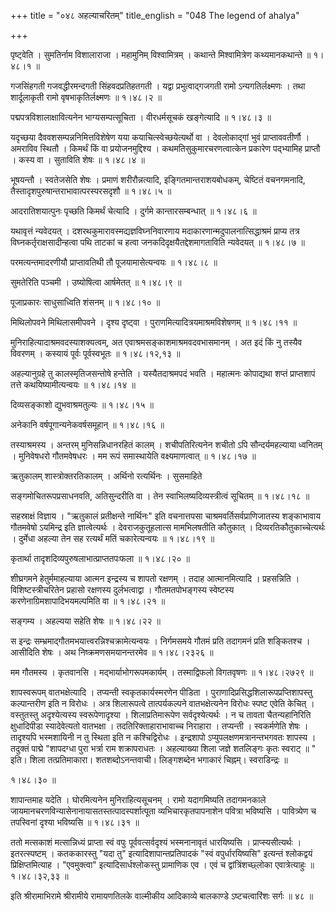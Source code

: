 +++
title = "०४८ अहल्याचरितम्"
title_english = "048 The legend of ahalya"

+++


पृष्ट्वेति । सुमतिर्नाम विशालाराजा । महामुनिम् विश्वामित्रम् । कथान्ते
मिश्वामित्रेण कथ्यमानकथान्ते  ॥  १।४८।१  ॥   

  

गजसिंहगती गजवद्धीरमन्दगती सिंहवदप्रतिहतगती । यद्वा प्रभुत्वाद्गजगती रामो
ऽन्यगतिर्लक्ष्मणः । तथा शार्दूलाकृती रामो वृषभाकृतिर्लक्ष्मणः  ॥  १।४८।२
 ॥   

  

पद्मपत्रविशालाक्षावित्यनेन भाग्यसम्पत्सूचिता । वीरधर्मसूचकं खङ्गेत्यादि
 ॥  १।४८।३  ॥   

  

यदृच्छया दैववशसम्पन्ननिमित्तविशेषेण यया कयाचित्स्वेच्छयेत्यर्थो वा ।
देवलोकाद्गां भुवं प्राप्ताववतीर्णौ । अमराविव स्थितौ । किमर्थं किं वा
प्रयोजनमुद्दिश्य । कथमतिसुकुमारचरणत्वात्केन प्रकारेण पद्भ्यामिह प्राप्तौ
। कस्य वा । सुताविति शेषः  ॥  १।४८।४  ॥   

  

भूषयन्तौ । स्वतेजसेति शेषः । प्रमाणं शरीरौन्नत्यादि,
इङ्गितमान्तराशयबोधकम्, चेष्टितं वचनगमनादि,
तैस्तादृशपुरुषान्तराभावात्परस्परसदृशौ  ॥  १।४८।५  ॥   

  

आदरातिशयात्पुनः पृच्छति किमर्थं चेत्यादि । दुर्गमे कान्तारसम्बन्धात्  ॥ 
१।४८।६  ॥   

  

यथावृत्तं न्यवेदयत् । दशरथकुमारावस्मद्यज्ञविघ्ननिवारणाय
मदाकारणान्मदुपालनात्सिद्धाश्रमं प्राप्य तत्र विघ्नकर्तृराक्षसादीन्हत्वा
पथि ताटकां च हत्वा जनकदिदृक्षयैतद्देशमागताविति न्यवेदयत्  ॥  १।४८।७  ॥   

  

परमत्यन्तमादरणीयौ प्राप्तावतिथी तौ पूजयामासेत्यन्वयः  ॥  १।४८।८  ॥   

  

सुमतेरिति पञ्चमी । उष्योषित्वा आर्षमेतत्  ॥  १।४८।९  ॥   

  

पूजाप्रकारः साधुसाध्विति शंसनम्  ॥  १।४८।१०  ॥   

  

मिथिलोपवने मिथिलासमीपवने । दृश्य दृष्ट्वा ।
पुराणमित्यादित्रयमाश्रमविशेषणम्  ॥  १।४८।११  ॥   

  

मुनिराहित्यादाश्रमवदस्याशक्यत्वम्, अत एवाश्रमसङ्काशमाश्रमवदवभासमानम् ।
अत इदं किं नु तस्यैव विवरणम् । कस्यायं पूर्वः पूर्वस्वभूतः  ॥  १।४८।१२,१३
 ॥   

  

अहल्यानुग्रहे तु कालस्मृतिजसन्तोषे हन्तेति । यस्यैतदाश्रमपदं भवति ।
महात्मनः कोपाद्यथा शप्तं प्राप्तशापं तत्ते कथयिष्यामीत्यन्वयः  ॥  १।४८।१४
 ॥   

  

दिव्यसङ्काशो द्युभवाश्रमतुल्यः  ॥  १।४८।१५  ॥   

  

अनेकानि वर्षपूगान्यनेकवर्षसमूहान्  ॥  १।४८।१६  ॥   

  

तस्याश्रमस्य । अन्तरम् मुनिसन्निधानरहितं कालम् । शचीपतिरित्यनेन शचीतो
ऽपि सौन्दर्यमहल्याया ध्वनितम् । मुनिवेषधरो गौतमवेषधरः । मम रूपं
समास्थायेति वक्ष्यमाणत्वात्  ॥  १।४८।१७  ॥   

  

ऋतुकालम् शास्त्रोक्तरतिकालम् । अर्थिनो रत्यर्थिनः । सुसमाहिते  

सङ्गमोचितरूपप्रसाधनवति, अतिसुन्दरीति वा । तेन स्वाभिलष्यदिव्यस्त्रीत्वं
सूचितम्  ॥  १।४८।१८  ॥   

  

सहस्राक्षं विज्ञाय । "ऋतुकालं प्रतीक्षन्ते नार्थिनः" इति वचनात्तपसा
चाश्रमवर्तिसर्वप्राणिजातस्य शङ्काभावाय गौतमवेषो ऽयमिन्द्र इति
ज्ञात्वेत्यर्थः । देवराजकुतूहलात्स मामभिलषतीति कौतुकात् ।
दिव्यरतिकौतुकाच्चेत्यर्थः । दुर्मेधा अहल्या तेन सह रत्यर्थं मतिं
चकारेत्यन्वयः  ॥  १।४८।१९  ॥   

  

कृतार्था तादृशदिव्यपुरुषलाभात्प्राप्ततपःफला  ॥  १।४८।२०  ॥   

  

शीघ्रगमने हेतुर्ममाहल्याया आत्मन इन्द्रस्य च शापतो रक्षणम् । तदाह
आत्मानमित्यादि । प्रहसन्निति । विशिष्टस्त्रीचरितेन प्रहासो रक्षणस्य
दुर्लभत्वाद्वा । गौतमतपोभङ्गस्य स्वेष्टस्य करणेनाग्रिमशापादिभयमल्पमिति
वा  ॥  १।४८।२१  ॥   

  

सङ्गम्य । अहल्यया सहेति शेषः  ॥  १।४८।२२  ॥   

  

स इन्द्रः सम्भ्रमाद्गौतमभयात्त्वरन्निश्चक्रामेत्यन्वयः । निर्गमसमये
गौतमं प्रति तदागमनं प्रति शङ्कितश्च । आसीदिति शेषः । अथ
निष्क्रमणसमयानन्तरमेव  ॥  १।४८।२३२६  ॥   

  

मम गौतमस्य । कृतवानसि । मद्भार्याभोगरूपमकार्यम् । तस्माद्विफलो विगतवृषणः
 ॥  १।४८।२७२९  ॥   

  

शापस्वरूपम् वातभक्षेत्यादि । तप्यन्ती स्वकृतकार्यस्मरणेन पीडिता ।
पुराणादिप्रसिद्धशिलारूपप्रप्तिशापस्तु कल्पान्तरीण इति न विरोधः । अत्र
शिलारूपत्वे तात्पर्यकल्पने वातभक्षेत्यनेन विरोधः स्पष्ट एवेति केचित् ।
वस्तुतस्तु अदृश्येत्यस्य स्वरूपेणादृश्या । शिलाप्रतिमारूपेण
सर्वदृश्येत्यर्थः । न च तावता चैतन्यहानिरिति क्षुधादिपीडा स्यादेवेत्यतो
वातभक्षा । तदतिरिक्ताहाराभावाच्च निराहारा । तप्यन्ती । स्वकर्मणेति शेषः
। तादृश्यपि भस्मशायिनी न तु स्थिता इति न कश्चिद्विरोधः । इन्द्रशापो
ऽप्युपलक्षणमत्रानन्तभगवतः शापस्य । तदुक्तं पाद्मे "शापदग्धा पुरा भर्त्रा
राम शक्रापराधतः । अहल्याख्या शिला जज्ञे शतलिङ्गः कृतः स्वराट्  ॥ " इति।
शिला तत्प्रतिमाकारा। शतशब्दोऽनन्तवाची। लिङ्गशब्देन भगाकारं चिह्नम्।
स्वराडिन्द्रः  ॥   

१।४८।३०  ॥   

शापान्तमाह यदेति । घोरमित्यनेन मुनिराहित्यसूचनम् । रामो यदागमिष्यति
तदागमनकाले जायमानचरणविन्यासेनानायासतस्तत्पादस्पर्शात्पूता
व्यभिचारकृतपापनाशेन पवित्रा भविष्यसि । पावित्र्येण च तपस्विनां दृश्या
भविष्यसि  ॥  १।४८।३१  ॥   

  

ततो मत्सकाशं मत्सान्निध्यं प्राप्ता स्वं वपुः पूर्ववत्सर्वदृश्यं
भस्मनानावृतं धारयिष्यसि । प्राप्स्यसीत्यर्थः । इतरत्स्पष्टम् ।
कतककारस्तु "यदा तु" इत्यादिशापान्तप्रतिपादकं "स्वं वपुर्धारयिष्यसि"
इत्यन्तं श्लोकद्वयं प्रिक्षिप्तमित्याह । "एवमुक्त्वा"
इत्यादिसार्धश्लोकस्तु प्रामाणिक एव । एवं च द्वांत्रिंशच्छ्लोका
एवात्रेत्याहुः  ॥  १।४८।३२,३३  ॥   

  

इति श्रीरामाभिरामे श्रीरामीये रामायणतिलके वाल्मीकीय आदिकाव्ये बालकाण्डे
ऽष्टचत्वारिंशः सर्गः  ॥  ४८  ॥   

  


